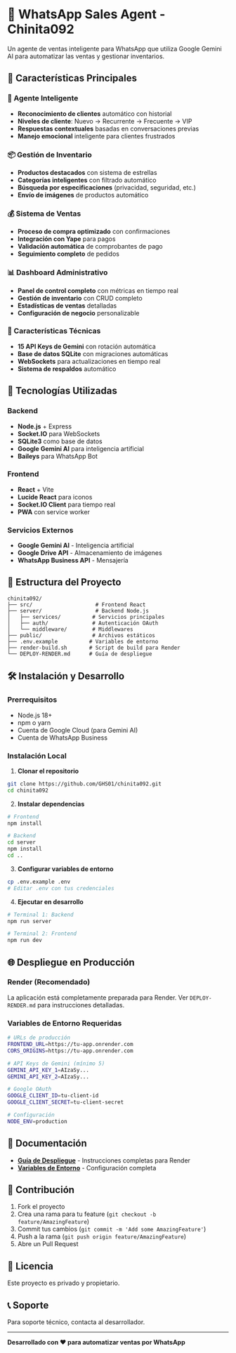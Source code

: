 # 🤖 WhatsApp Sales Agent - Chinita092

Un agente de ventas inteligente para WhatsApp que utiliza Google Gemini AI para automatizar las ventas y gestionar inventarios.

## 🌟 Características Principales

### 🤖 Agente Inteligente
- **Reconocimiento de clientes** automático con historial
- **Niveles de cliente**: Nuevo → Recurrente → Frecuente → VIP
- **Respuestas contextuales** basadas en conversaciones previas
- **Manejo emocional** inteligente para clientes frustrados

### 📦 Gestión de Inventario
- **Productos destacados** con sistema de estrellas
- **Categorías inteligentes** con filtrado automático
- **Búsqueda por especificaciones** (privacidad, seguridad, etc.)
- **Envío de imágenes** de productos automático

### 💰 Sistema de Ventas
- **Proceso de compra optimizado** con confirmaciones
- **Integración con Yape** para pagos
- **Validación automática** de comprobantes de pago
- **Seguimiento completo** de pedidos

### 📊 Dashboard Administrativo
- **Panel de control completo** con métricas en tiempo real
- **Gestión de inventario** con CRUD completo
- **Estadísticas de ventas** detalladas
- **Configuración de negocio** personalizable

### 🔧 Características Técnicas
- **15 API Keys de Gemini** con rotación automática
- **Base de datos SQLite** con migraciones automáticas
- **WebSockets** para actualizaciones en tiempo real
- **Sistema de respaldos** automático

## 🚀 Tecnologías Utilizadas

### Backend
- **Node.js** + Express
- **Socket.IO** para WebSockets
- **SQLite3** como base de datos
- **Google Gemini AI** para inteligencia artificial
- **Baileys** para WhatsApp Bot

### Frontend
- **React** + Vite
- **Lucide React** para iconos
- **Socket.IO Client** para tiempo real
- **PWA** con service worker

### Servicios Externos
- **Google Gemini AI** - Inteligencia artificial
- **Google Drive API** - Almacenamiento de imágenes
- **WhatsApp Business API** - Mensajería

## 📁 Estructura del Proyecto

```
chinita092/
├── src/                    # Frontend React
├── server/                 # Backend Node.js
│   ├── services/          # Servicios principales
│   ├── auth/              # Autenticación OAuth
│   └── middleware/        # Middlewares
├── public/                # Archivos estáticos
├── .env.example          # Variables de entorno
├── render-build.sh       # Script de build para Render
└── DEPLOY-RENDER.md      # Guía de despliegue
```

## 🛠️ Instalación y Desarrollo

### Prerrequisitos
- Node.js 18+
- npm o yarn
- Cuenta de Google Cloud (para Gemini AI)
- Cuenta de WhatsApp Business

### Instalación Local

1. **Clonar el repositorio**
```bash
git clone https://github.com/GHS01/chinita092.git
cd chinita092
```

2. **Instalar dependencias**
```bash
# Frontend
npm install

# Backend
cd server
npm install
cd ..
```

3. **Configurar variables de entorno**
```bash
cp .env.example .env
# Editar .env con tus credenciales
```

4. **Ejecutar en desarrollo**
```bash
# Terminal 1: Backend
npm run server

# Terminal 2: Frontend
npm run dev
```

## 🌐 Despliegue en Producción

### Render (Recomendado)
La aplicación está completamente preparada para Render. Ver `DEPLOY-RENDER.md` para instrucciones detalladas.

### Variables de Entorno Requeridas
```bash
# URLs de producción
FRONTEND_URL=https://tu-app.onrender.com
CORS_ORIGINS=https://tu-app.onrender.com

# API Keys de Gemini (mínimo 5)
GEMINI_API_KEY_1=AIzaSy...
GEMINI_API_KEY_2=AIzaSy...

# Google OAuth
GOOGLE_CLIENT_ID=tu-client-id
GOOGLE_CLIENT_SECRET=tu-client-secret

# Configuración
NODE_ENV=production
```

## 📖 Documentación

- **[Guía de Despliegue](DEPLOY-RENDER.md)** - Instrucciones completas para Render
- **[Variables de Entorno](.env.example)** - Configuración completa

## 🤝 Contribución

1. Fork el proyecto
2. Crea una rama para tu feature (`git checkout -b feature/AmazingFeature`)
3. Commit tus cambios (`git commit -m 'Add some AmazingFeature'`)
4. Push a la rama (`git push origin feature/AmazingFeature`)
5. Abre un Pull Request

## 📄 Licencia

Este proyecto es privado y propietario.

## 📞 Soporte

Para soporte técnico, contacta al desarrollador.

---

**Desarrollado con ❤️ para automatizar ventas por WhatsApp**
